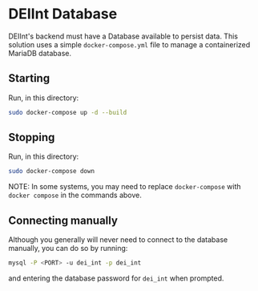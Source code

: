# DEIInt Database

DEIInt's backend must have a Database available to persist data. This solution uses a simple `docker-compose.yml` file to manage a containerized MariaDB database.

## Starting

Run, in this directory:

```bash
sudo docker-compose up -d --build
```

## Stopping

Run, in this directory:

```bash
sudo docker-compose down
```

NOTE: In some systems, you may need to replace `docker-compose` with `docker compose` in the commands above.

## Connecting manually

Although you generally will never need to connect to the database manually, you can do so by running:

```bash
mysql -P <PORT> -u dei_int -p dei_int
```

and entering the database password for `dei_int` when prompted.
